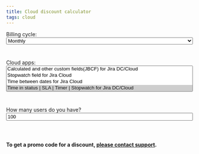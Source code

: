 ```yaml
---
title: Cloud discount calculator
tags: cloud
---
```



<html>
<head>
    <script src="https://code.jquery.com/jquery-2.2.4.min.js"
            integrity="sha256-BbhdlvQf/xTY9gja0Dq3HiwQF8LaCRTXxZKRutelT44=" crossorigin="anonymous"></script>
    <link href="https://cdn.jsdelivr.net/npm/select2@4.1.0-rc.0/dist/css/select2.min.css" rel="stylesheet"/>
    <script src="https://cdn.jsdelivr.net/npm/select2@4.1.0-rc.0/dist/js/select2.min.js"></script>
</head>

<div id="cycle" style="width: 100%; margin-bottom: 20px">
    <label>Billing cycle:</label>
    <select class="cycle" style="width: 100%; margin-bottom: 20px">
        <option value="monthly" selected="selected">Monthly</option>
        <option value="annual">Annual</option>
    </select>
</div>


<div id="apps" style="width: 100%; margin-bottom: 20px">
    <label>Cloud apps:</label>
    <select class="apps" multiple="multiple" style="width: 100%; margin-bottom: 20px">
        <option value="jbcf">Calculated and other custom fields(JBCF) for Jira DC/Cloud</option>
        <option value="stopwatch">Stopwatch field for Jira Cloud</option>
        <option value="time-between-dates">Time between dates for Jira Cloud</option>
        <option value="tis" selected="selected">Time in status | SLA | Timer | Stopwatch for Jira DC/Cloud</option>
        <option value="timer" selected="selected">Timer field | SLA for Jira Cloud</option>
    </select>
</div>


<div id="users" style="width: 100%; margin-bottom: 20px">
    <label>How many users do you have?</label>
    <input class="users" value="100" type="number" min="0" max="20000" style="width: 100%; margin-bottom: 20px"/>
</div>

<table id="table">
    <thead></thead>
</table>

<div>
    <b>To get a promo code for a discount, <a target="_blank" href="https://jibrok.atlassian.net/servicedesk/customer/portal/9/group/41/create/138">please contact support</a>.</b>
</div>


<script>

    $(document).ready(function () {
        $('.apps').select2();
        $('.cycle').select2();
        $('.apps').on('change', function () {
            calculate()
        });
        $('.cycle').on('change', function () {
            calculate()
        });
        $('.users').on('change', function () {
            calculate()
        });

        calculate()
    });

    appNames = {
        jbcf: "Calculated and other custom fields(JBCF) for Jira DC/Cloud",
        stopwatch: "Stopwatch field for Jira Cloud",
        "time-between-dates": "Time between dates for Jira Cloud",
        tis: "Time in status | SLA | Timer | Stopwatch for Jira DC/Cloud",
        timer: "Timer field | SLA for Jira Cloud"
    }

    basePrices = {
        jbcf: [
            {
                tier: 10,
                userPrice: 3,
                isStartedLicense: true
            }, {
                tier: 100,
                userPrice: 0.3
            }, {
                tier: 250,
                userPrice: 0.25
            }, {
                tier: 1000,
                userPrice: 0.15
            }, {
                tier: 2500,
                userPrice: 0.10
            }, {
                tier: 5000,
                userPrice: 0.10
            }, {
                tier: 7500,
                userPrice: 0.05
            }, {
                tier: 10000,
                userPrice: 0.05
            }, {
                tier: 15000,
                userPrice: 0.05
            }, {
                tier: 20000,
                userPrice: 0.05
            }
        ],
        stopwatch: [
            {
                tier: 10,
                userPrice: 3,
                isStartedLicense: true
            }, {
                tier: 100,
                userPrice: 0.35
            }, {
                tier: 250,
                userPrice: 0.25
            }, {
                tier: 1000,
                userPrice: 0.20
            }, {
                tier: 2500,
                userPrice: 0.15
            }, {
                tier: 5000,
                userPrice: 0.15
            }, {
                tier: 7500,
                userPrice: 0.15
            }, {
                tier: 10000,
                userPrice: 0.10
            }, {
                tier: 15000,
                userPrice: 0.10
            }, {
                tier: 20000,
                userPrice: 0.10
            }
        ],
        "time-between-dates": [
            {
                tier: 10,
                userPrice: 3,
                isStartedLicense: true
            }, {
                tier: 100,
                userPrice: 0.35
            }, {
                tier: 250,
                userPrice: 0.25
            }, {
                tier: 1000,
                userPrice: 0.20
            }, {
                tier: 2500,
                userPrice: 0.15
            }, {
                tier: 5000,
                userPrice: 0.15
            }, {
                tier: 7500,
                userPrice: 0.15
            }, {
                tier: 10000,
                userPrice: 0.10
            }, {
                tier: 15000,
                userPrice: 0.10
            }, {
                tier: 20000,
                userPrice: 0.10
            }
        ],
        tis: [
            {
                tier: 10,
                userPrice: 3,
                isStartedLicense: true
            }, {
                tier: 100,
                userPrice: 0.35
            }, {
                tier: 250,
                userPrice: 0.25
            }, {
                tier: 1000,
                userPrice: 0.20
            }, {
                tier: 2500,
                userPrice: 0.15
            }, {
                tier: 5000,
                userPrice: 0.15
            }, {
                tier: 7500,
                userPrice: 0.15
            }, {
                tier: 10000,
                userPrice: 0.10
            }, {
                tier: 15000,
                userPrice: 0.10
            }, {
                tier: 20000,
                userPrice: 0.10
            }
        ],
        timer: [
            {
                tier: 10,
                userPrice: 3,
                isStartedLicense: true
            }, {
                tier: 100,
                userPrice: 0.35
            }, {
                tier: 250,
                userPrice: 0.25
            }, {
                tier: 1000,
                userPrice: 0.20
            }, {
                tier: 2500,
                userPrice: 0.15
            }, {
                tier: 5000,
                userPrice: 0.15
            }, {
                tier: 7500,
                userPrice: 0.15
            }, {
                tier: 10000,
                userPrice: 0.10
            }, {
                tier: 15000,
                userPrice: 0.10
            }, {
                tier: 20000,
                userPrice: 0.10
            }
        ],
    }

    packs = [
        {
            name: "Time in status full pack",
            apps: ["stopwatch", "time-between-dates", "tis", "timer"],
            // basePrice: [1, 1.5, 1.75, 2]
            basePrice: [1, 0.5, 0.25, 0.25]
        }
    ]

    // basePack = [1, 1.75, 2.50, 3, 3.4, 3.8, 4.2, 4.5, 4.8, 5]
    basePack = [1, 0.9, 0.8, 0.7, 0.6, 0.5, 0.4, 0.3, 0.2, 0.2]

    startPriceIfHasFullPack = 0.8
    startPriceIfHasPack = 0.9


    function calculate() {

        let apps = $('.apps').val()
        let users = $('.users').val()
        let cycle = $('.cycle').val()
        //todo validate users
        if (apps == null || apps.length == 0 || users == 0) {
            return
        }
        let totalBasePrices = []
        for (let i = 0; i < apps.length; i++) {
            totalBasePrices.push(
                {
                    app: apps[i],
                    basePrice: getBasePriceForApp(apps[i], users)
                }
            )
        }

        // console.log(totalBasePrices)
        // console.log("add discount")
        totalBasePrices = addDiscountInfo(totalBasePrices);
        // console.log(totalBasePrices)
        let endTotal = 0;
        let baseTotal = 0;
        for (let i = 0; i < totalBasePrices.length; i++) {
            baseTotal += totalBasePrices[i].basePrice;
            let appPrice = totalBasePrices[i].basePrice;
            for (let j = 0; j < totalBasePrices[i].discount.length; j++) {
                if (totalBasePrices[i].totalDiscount == null) {
                    totalBasePrices[i].totalDiscount = 1;
                }
                totalBasePrices[i].totalDiscount *= totalBasePrices[i].discount[j]
                appPrice *= totalBasePrices[i].discount[j]
            }
            totalBasePrices[i].endPrice = appPrice;

            endTotal += appPrice;
        }

        let data = {
            baseTotal: baseTotal,
            endTotal: endTotal,
            apps: totalBasePrices,
            users: users,
            cycle: cycle
        }

        generateTable(data)
    }

    function generateTable(data) {
        let html = '';


        html += '<thead><tr><th>App</th><th>Base price</th><th>Price with discount</th><th>Discount</th></tr></thead>' +
            '<tbody>';

        for (let i = 0; i < data.apps.length; i++) {
            html += '<tr><td>' + appNames[data.apps[i].app] + '</td><td>' +
                showPrices(data.apps[i].basePrice, data.users, data.cycle, false) +

                '</td><td>' +

                showPrices(data.apps[i].endPrice, data.users, data.cycle, false) +

                '</td><td>' + (parseInt(getAround(1 - data.apps[i].endPrice / data.apps[i].basePrice) * 100)) + ' % </td></tr>';
        }
        html += '<tr><td><b>Total</b></td><td style="background: #FFEBE6;">' +
            showPrices(data.baseTotal, data.users, data.cycle, true) +
            '</td><td style="background: #E3FCEF;">' +
            showPrices(data.endTotal, data.users, data.cycle, true) + '</td><td>' +
            "<b>" + (parseInt(getAround(1 - data.endTotal / data.baseTotal) * 100)) + ' % </b></td></tr>';
        html += "</tbody>"
        $('#table').html(html)
    }

    function showPrices(price, users, cycle, bold) {
        if(bold){
            if(cycle == "monthly") {
                return "<b>$" + getAround(price / users) + ' per user (average)' + '<br/>' +
                    "$" + ("" + getAround(price)).replace(".00", "") + ' a month<br/></b>';
            } else {
                return "<b>$" + getAround(price * 10 / 12 / users) + ' per user (average)' + '<br/>' +
                    "$" + ("" + getAround(price * 10)).replace(".00", "") + ' a year<br/></b>';
            }
        }
        if(cycle == "monthly") {
            return "$" + getAround(price / users) + ' per user (average)' + '<br/>' +
                "$" + ("" + getAround(price)).replace(".00", "") + ' a month<br/>';
        } else {
            return "$" + getAround(price * 10 / 12 / users) + ' per user (average)' + '<br/>' +
                "$" + ("" + getAround(price * 10)).replace(".00", "") + ' a year<br/>';
        }

    }

    function getAround(number) {
        return parseFloat(number).toFixed(2);
    }

    function addDiscountInfo(appBasedPrices) {
        appBasedPrices.sort(function (firstValue, secondValue) {
            if (firstValue.basePrice > secondValue.basePrice) {
                return 1;
            } else if (firstValue.basePrice < secondValue.basePrice) {
                return -1;
            } else {
                if (firstValue.app.length > secondValue.app.length) {
                    return 1;
                } else if (firstValue.app.length < secondValue.app.length) {
                    return -1;
                } else {
                    return 0;
                }
            }
        })
        appBasedPrices = appBasedPrices.reverse();

        let packs = copyPacks();
        let isStartPriceIfHasFullPack = false
        let isStartPriceIfHasPack = false;
        for (let i = 0; i < appBasedPrices.length; i++) {
            let app = appBasedPrices[i].app;
            for (let j = 0; j < packs.length; j++) {
                let pack = packs[j];
                let index = pack.apps.indexOf(app);
                if (index > -1) {
                    let discountIndex = pack.discountIndex
                    if (discountIndex == null) {
                        discountIndex = 0;
                    }
                    appBasedPrices[i].discount = [pack.basePrice[discountIndex]];
                    discountIndex++;
                    pack.discountIndex = discountIndex;
                    if (discountIndex > 1) {
                        isStartPriceIfHasPack = true;
                    } else if (discountIndex == pack.basePrice.length) {
                        isStartPriceIfHasFullPack = true;
                    }
                }
            }
        }

        let appsWithoutPack = 0;
        for (let i = 0; i < appBasedPrices.length; i++) {
            if (appBasedPrices[i].discount == null) {
                if (isStartPriceIfHasFullPack) {
                    appBasedPrices[i].discount = [startPriceIfHasFullPack]
                } else if (isStartPriceIfHasPack) {
                    appBasedPrices[i].discount = [startPriceIfHasPack]
                } else {
                    appBasedPrices[i].discount = []
                }

                appBasedPrices[i].discount.push(basePack[appsWithoutPack]);
                appsWithoutPack++;
            } else {
                appsWithoutPack++;
            }
        }
        return appBasedPrices;
    }

    function copyPacks() {
        return JSON.parse(JSON.stringify(packs))
    }


    function getBasePriceForApp(app, users) {
        let total = 0;
        let appPrices = basePrices[app];
        let prevTier = 0;
        for (let i = 0; i < appPrices.length; i++) {
            let appPrice = appPrices[i];
            let priceCurrentTier = appPrice.userPrice;
            let isStartedLicense = appPrice.isStartedLicense;
            let needStartedLicense = users <= 10;
            if (appPrice.tier <= users) {
                if (needStartedLicense) {
                    total += priceCurrentTier;
                } else if (isStartedLicense) {
                    continue
                }

                total += (appPrice.tier - prevTier) * priceCurrentTier;
                prevTier = appPrice.tier;
            } else {
                total += (users - prevTier) * priceCurrentTier;
                break
            }
        }
        return total;
    }
</script>

<script>

</script>
</html>





